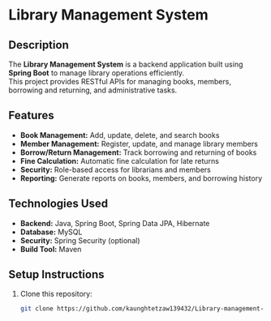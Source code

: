 # Library Management System

## Description
The **Library Management System** is a backend application built using **Spring Boot** to manage library operations efficiently.  
This project provides RESTful APIs for managing books, members, borrowing and returning, and administrative tasks.

## Features
- **Book Management:** Add, update, delete, and search books
- **Member Management:** Register, update, and manage library members
- **Borrow/Return Management:** Track borrowing and returning of books
- **Fine Calculation:** Automatic fine calculation for late returns
- **Security:** Role-based access for librarians and members
- **Reporting:** Generate reports on books, members, and borrowing history

## Technologies Used
- **Backend:** Java, Spring Boot, Spring Data JPA, Hibernate
- **Database:** MySQL 
- **Security:** Spring Security (optional)
- **Build Tool:** Maven

## Setup Instructions
1. Clone this repository:
   ```bash
   git clone https://github.com/kaunghtetzaw139432/Library-management-system.git
